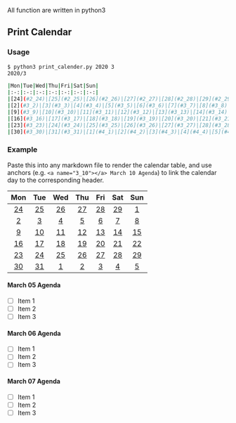 All function are written in python3

## Print Calendar

### Usage

```sh
$ python3 print_calender.py 2020 3
2020/3

|Mon|Tue|Wed|Thu|Fri|Sat|Sun|
|:-:|:-:|:-:|:-:|:-:|:-:|:-:|
|[24](#2_24)|[25](#2_25)|[26](#2_26)|[27](#2_27)|[28](#2_28)|[29](#2_29)|[1](#3_1)|
|[2](#3_2)|[3](#3_3)|[4](#3_4)|[5](#3_5)|[6](#3_6)|[7](#3_7)|[8](#3_8)|
|[9](#3_9)|[10](#3_10)|[11](#3_11)|[12](#3_12)|[13](#3_13)|[14](#3_14)|[15](#3_15)|
|[16](#3_16)|[17](#3_17)|[18](#3_18)|[19](#3_19)|[20](#3_20)|[21](#3_21)|[22](#3_22)|
|[23](#3_23)|[24](#3_24)|[25](#3_25)|[26](#3_26)|[27](#3_27)|[28](#3_28)|[29](#3_29)|
|[30](#3_30)|[31](#3_31)|[1](#4_1)|[2](#4_2)|[3](#4_3)|[4](#4_4)|[5](#4_5)|
```
### Example

Paste this into any markdown file to render the calendar table, and use anchors (e.g. ```<a name="3_10"></a> March 10 Agenda```) to link the calendar day to the corresponding header.

|Mon|Tue|Wed|Thu|Fri|Sat|Sun|
|:-:|:-:|:-:|:-:|:-:|:-:|:-:|
|[24](#2_24)|[25](#2_25)|[26](#2_26)|[27](#2_27)|[28](#2_28)|[29](#2_29)|[1](#3_1)|
|[2](#3_2)|[3](#3_3)|[4](#3_4)|[5](#3_5)|[6](#3_6)|[7](#3_7)|[8](#3_8)|
|[9](#3_9)|[10](#3_10)|[11](#3_11)|[12](#3_12)|[13](#3_13)|[14](#3_14)|[15](#3_15)|
|[16](#3_16)|[17](#3_17)|[18](#3_18)|[19](#3_19)|[20](#3_20)|[21](#3_21)|[22](#3_22)|
|[23](#3_23)|[24](#3_24)|[25](#3_25)|[26](#3_26)|[27](#3_27)|[28](#3_28)|[29](#3_29)|
|[30](#3_30)|[31](#3_31)|[1](#4_1)|[2](#4_2)|[3](#4_3)|[4](#4_4)|[5](#4_5)|

#### <a name="3_5"></a> March 05 Agenda
- [ ] Item 1
- [ ] Item 2
- [ ] Item 3

#### <a name="3_6"></a> March 06 Agenda
- [ ] Item 1
- [ ] Item 2
- [ ] Item 3

#### <a name="3_7"></a> March 07 Agenda
- [ ] Item 1
- [ ] Item 2
- [ ] Item 3
